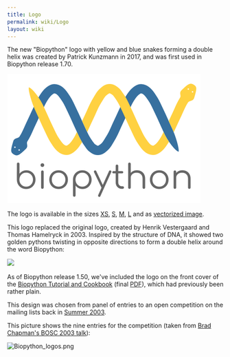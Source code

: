 ```yaml
---
title: Logo
permalink: wiki/Logo
layout: wiki
---
```


The new "Biopython" logo with yellow and blue snakes forming a double
helix was created by Patrick Kunzmann in 2017, and was first used in
Biopython release 1.70.

![Logo](/assets/images/biopython_logo_s.png)

The logo is available in the sizes [XS](http://biopython.org/assets/images/biopython_logo_xs.png), [S](http://biopython.org/assets/images/biopython_logo_s.png), [M](http://biopython.org/assets/images/biopython_logo_m.png), [L](http://biopython.org/assets/images/biopython_logo_l.png) and as [vectorized image](http://biopython.org/assets/images/biopython_logo.svg).

This logo replaced the original logo, created by Henrik Vestergaard
and Thomas Hamelryck in 2003. Inspired by the structure of DNA, it
showed two golden pythons twisting in opposite directions to form a
double helix around the word Biopython:

![](Biopython_small.jpg)

As of Biopython release 1.50, we've included the logo on the front cover
of the [Biopython Tutorial and
Cookbook](http://biopython.org/DIST/docs/tutorial/Tutorial.html)
(final [PDF](https://github.com/biopython/DIST/blob/gh-pages/docs/tutorial/Tutorial-1.83.pdf)),
which had previously been rather plain.

This design was chosen from panel of entries to an open competition on
the mailing lists back in [Summer
2003](http://lists.open-bio.org/pipermail/biopython/2003-June/001389.html).

This picture shows the nine entries for the competition (taken from
[Brad Chapman's BOSC 2003 talk](http://biopython.org/DIST/docs/presentations/bosc_biopython.pdf)):

![](Biopython_logos.png "Biopython_logos.png")
